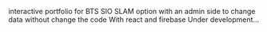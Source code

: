 interactive portfolio for BTS SIO SLAM option with an admin  side to change data without change the code
With react and firebase 
Under development...
